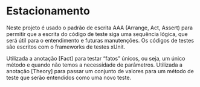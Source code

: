# Estacionamento

Neste projeto é usado o padrão de escrita AAA (Arrange, Act, Assert) para permitir que a escrita do código de teste siga uma sequência lógica,
que será útil para o entendimento e futuras manutenções.
Os códigos de testes são escritos com o frameworks de testes xUnit.

Utilizada a anotação [Fact] para testar “fatos” únicos, ou seja, um único método e quando não temos a necessidade de parâmetros.
Utilizada a anotação [Theory] para passar um conjunto de valores para um método de teste que serão entendidos como uma novo teste.

